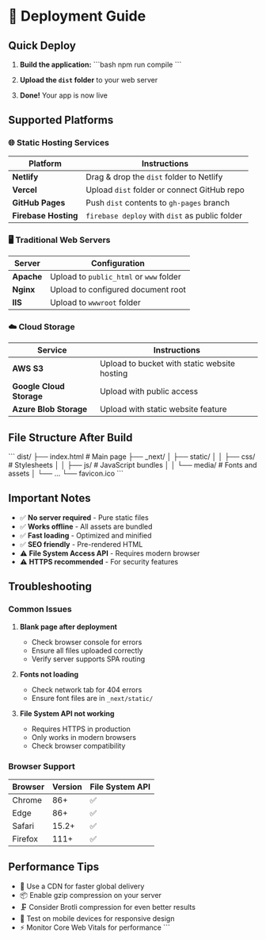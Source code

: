 # 🚀 Deployment Guide

## Quick Deploy

1. **Build the application:**
   \`\`\`bash
   npm run compile
   \`\`\`

2. **Upload the `dist` folder** to your web server

3. **Done!** Your app is now live

## Supported Platforms

### 🌐 Static Hosting Services

| Platform | Instructions |
|----------|-------------|
| **Netlify** | Drag & drop the `dist` folder to Netlify |
| **Vercel** | Upload `dist` folder or connect GitHub repo |
| **GitHub Pages** | Push `dist` contents to `gh-pages` branch |
| **Firebase Hosting** | `firebase deploy` with `dist` as public folder |

### 🖥️ Traditional Web Servers

| Server | Configuration |
|--------|--------------|
| **Apache** | Upload to `public_html` or `www` folder |
| **Nginx** | Upload to configured document root |
| **IIS** | Upload to `wwwroot` folder |

### ☁️ Cloud Storage

| Service | Instructions |
|---------|-------------|
| **AWS S3** | Upload to bucket with static website hosting |
| **Google Cloud Storage** | Upload with public access |
| **Azure Blob Storage** | Upload with static website feature |

## File Structure After Build

\`\`\`
dist/
├── index.html              # Main page
├── _next/
│   ├── static/
│   │   ├── css/           # Stylesheets
│   │   ├── js/            # JavaScript bundles
│   │   └── media/         # Fonts and assets
│   └── ...
└── favicon.ico
\`\`\`

## Important Notes

- ✅ **No server required** - Pure static files
- ✅ **Works offline** - All assets are bundled
- ✅ **Fast loading** - Optimized and minified
- ✅ **SEO friendly** - Pre-rendered HTML
- ⚠️ **File System Access API** - Requires modern browser
- ⚠️ **HTTPS recommended** - For security features

## Troubleshooting

### Common Issues

1. **Blank page after deployment**
   - Check browser console for errors
   - Ensure all files uploaded correctly
   - Verify server supports SPA routing

2. **Fonts not loading**
   - Check network tab for 404 errors
   - Ensure font files are in `_next/static/`

3. **File System API not working**
   - Requires HTTPS in production
   - Only works in modern browsers
   - Check browser compatibility

### Browser Support

| Browser | Version | File System API |
|---------|---------|----------------|
| Chrome | 86+ | ✅ |
| Edge | 86+ | ✅ |
| Safari | 15.2+ | ✅ |
| Firefox | 111+ | ✅ |

## Performance Tips

- 🚀 Use a CDN for faster global delivery
- 📦 Enable gzip compression on your server
- 🗜️ Consider Brotli compression for even better results
- 📱 Test on mobile devices for responsive design
- ⚡ Monitor Core Web Vitals for performance
\`\`\`
